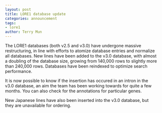 ```yaml
---
layout: post
title: LORE1 database update
categories: announcement
tags:
- lore1
author: Terry Mun
---
```

The LORE1 databases (both v2.5 and v3.0) have undergone massive restructuring, in line with efforts to atomize database entries and normalize all databases. New lines have been added to the v3.0 database, with almost a doubling of the database size, growing from 140,000 rows to slightly more than 240,000 rows. Databases have been reindexed to optimize search performance.

It is now possible to know if the insertion has occured in an intron in the v3.0 database, an aim the team has been working towards for quite a few months. You can also check for the annotations for particular genes.

New Japanese lines have also been inserted into the v3.0 database, but they are unavailable for ordering.